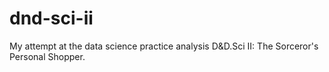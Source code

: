 # dnd-sci-ii
My attempt at the data science practice analysis D&amp;D.Sci II: The Sorceror's Personal Shopper.
